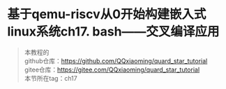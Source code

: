 # 基于qemu-riscv从0开始构建嵌入式linux系统ch17. bash——交叉编译应用

> 本教程的<br>github仓库：https://github.com/QQxiaoming/quard_star_tutorial<br>gitee仓库：https://gitee.com/QQxiaoming/quard_star_tutorial<br>本节所在tag：ch17